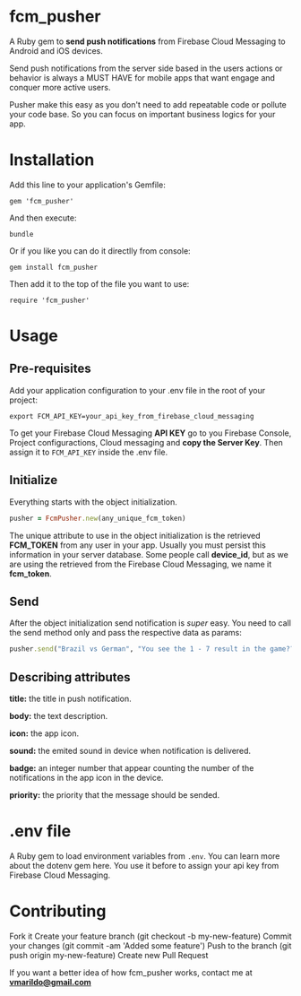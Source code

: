 # fcm_pusher
A Ruby gem to **send push notifications** from Firebase Cloud Messaging to Android and iOS devices.

Send push notifications from the server side based in the users actions or behavior is always a MUST HAVE for mobile apps 
that want engage and conquer more active users.

Pusher make this easy as you don't need to add repeatable code or pollute your code base. So you can focus on 
important business logics for your app.

# Installation
Add this line to your application's Gemfile:
```
gem 'fcm_pusher' 
```

And then execute:
```
bundle
```

Or if you like you can do it directlly from console:
 ```
 gem install fcm_pusher 
 ```

Then add it to the top of the file you want to use:
``` 
require 'fcm_pusher' 
```

# Usage

## Pre-requisites
Add your application configuration to your .env file in the root of your project:
```
export FCM_API_KEY=your_api_key_from_firebase_cloud_messaging
```
To get your Firebase Cloud Messaging **API KEY** go to you Firebase Console, Project configuractions, Cloud messaging and 
**copy the Server Key**. Then assign it to `FCM_API_KEY` inside the .env file.

## Initialize 
Everything starts with the object initialization.
```ruby
pusher = FcmPusher.new(any_unique_fcm_token)
```
The unique attribute to use in the object initialization is the retrieved **FCM_TOKEN** from any user in your app. Usually you 
must persist this information in your server database. Some people call **device_id**, but as we are using the retrieved from the Firebase Cloud Messaging, we name it **fcm_token**. 

## Send 
After the object initialization send notification is *super* easy. You need to call the send method only and pass the 
respective data as params:
```ruby
pusher.send("Brazil vs German", "You see the 1 - 7 result in the game???", nil, nil, 1, "high")
```

## Describing attributes

**title:** the title in push notification.

**body:** the text description.

**icon:** the app icon.

**sound:** the emited sound in device when notification is delivered.

**badge:** an integer number that appear counting the number of the notifications in the app icon in the device. 

**priority:** the priority that the message should be sended.

# .env file
A Ruby gem to load environment variables from `.env`. You can learn more about the dotenv gem here. You use it before 
to assign your api key from Firebase Cloud Messaging.

# Contributing

Fork it
Create your feature branch (git checkout -b my-new-feature)
Commit your changes (git commit -am 'Added some feature')
Push to the branch (git push origin my-new-feature)
Create new Pull Request

If you want a better idea of how fcm_pusher works, contact me at **vmarildo@gmail.com**

